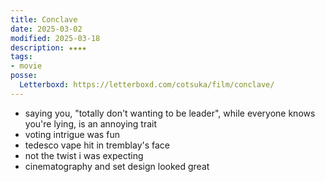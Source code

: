 ```yaml
---
title: Conclave
date: 2025-03-02
modified: 2025-03-18
description: ★★★★
tags:
- movie
posse:
  Letterboxd: https://letterboxd.com/cotsuka/film/conclave/
---
```


- saying you, "totally don't wanting to be leader", while everyone knows you're lying, is an annoying trait
- voting intrigue was fun
- tedesco vape hit in tremblay's face
- not the twist i was expecting
- cinematography and set design looked great